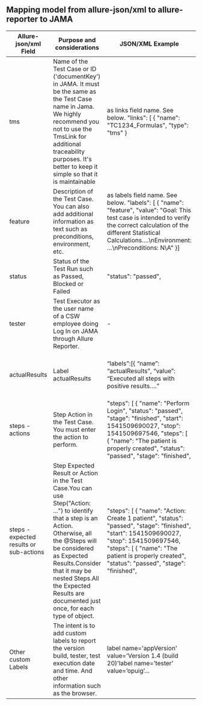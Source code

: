 ## Mapping model from allure-json/xml to allure-reporter to JAMA

Allure-json/xml Field | Purpose and considerations | JSON/XML Example | JEE | Angular (use systelab-components-test) | NUnit| Allure-reporter | JAMA 
--- | --- | --- | --- |--- | --- | --- | --- 
tms | 	Name of the Test Case or ID ('documentKey') in JAMA. It must be the same as the Test Case name in Jama. We highly recommend you not to use the TmsLink for additional traceability purposes. It's better to keep it simple so that it is maintainable | as links field name. See below.  "links": [    {      "name": "TC1234_Formulas",      "type": "tms"    } | @TmsLink("MLG_TC1086_LAB...") | allure.addLabel('tms', tms); await TestUtil.init('TC0003_PatientManagement_Allergy_e2e', 'Purpose: This TC is intended to verify the CRUD of a Patient', GeneralParameters.appVersion, GeneralParameters.USERNAME); | [AllureTms] | Test Case Name (title). In case of using TC ID, just ID will appear as Title (Name should be set inside of Feature text).  | Test Case "Name" or "ID" ('documentKey', not GlobalID)
feature | Description of the Test Case. You can also add additional information as text such as preconditions, environment, etc. | as labels field name. See below. "labels": [        {      "name": "feature",      "value": "Goal: This test case is intended to verify the correct calculation of the different Statistical Calculations….\nEnvironment: …\nPreconditions: N\A" }] | @Feature("Goal: This test case is intended to verify...") | allure.addLabel('feature', feature); | [AllureFeature] | Test Case Additional Information such as Goal, Preconditions or Environment | N/A - This information is usually set in the field "Description" of the TC (but now there is not synchronization of content)
status | Status of the Test Run such as Passed, Blocked or Failed | "status": "passed", | - | - | - | Test Case status icon | Test Run Status (all steps inherit it). 
tester | Test Executor as the user name of a CSW employee doing Log In on JAMA through Allure Reporter. | - | - | - | - | - | Test Run "Assigned to" (The user logged into Jama) 
actualResults | Label actualResults |“labels”:[{ “name”: “actualResults”,  “value”: “Executed all steps with positive results….” | TBD | allure.addLabel('actualResults', version); | AllureLifecycle.Instance.WrapInStep(() => { doLogin()},$"Action: Perform Login"); | The Actual Results label is displayed below the Test case Description	| "Actual Results" field in the Test Run  
steps - actions | Step Action in the Test Case. You must enter the action to perform. |  "steps": [    {      "name": "Perform Login",      "status": "passed",      "stage": "finished",      "start": 1541509690027,      "stop": 1541509697546,      "steps": [        {          "name": "The patient is properly created",          "status": "passed",          "stage": "finished", | @Description("Execute the Performance ...") |  it('Create Allergies', async () => { | [Description] |  Step Action (2nd column in the table) | N/A                                                                                                                                                                                                                                                                                                                                                                                        
steps - expected results or sub-actions | Step Expected Result or Action in the Test Case.You can use Step("Action: ...") to identify that a step is an Action. Otherwise, all the @Steps will be considered as Expected Results.Consider that it may be nested Steps.All the Expected Results are documented just once, for each type of object. | "steps": [    {      "name": "Action: Create 1 patient",      "status": "passed",      "stage": "finished",      "start": 1541509690027,      "stop": 1541509697546,      "steps": [        {          "name": "The patient is properly created",          "status": "passed",          "stage": "finished", | @Step("Field {0} must be {1}") @Step("Action: Perform Login") |  await allure.createStep('Number of allergies ...',async () {}(); await because('All fields are evaluated as expected').expect(Promise.resolve(row[3])).toEqual(a.comments); | AllureLifecycle.Instance.WrapInStep(() => {},$"Action:{})| Step Expected Result or Action in the Test Case (2nd or 3rd column in the table) | N/A 
Other custom Labels |  The intent is to add custom labels to report the version build, tester, test execution date and time. And other information such as the browser. | label name='appVersion' value='Version 1.4 (build 20)'label name=’tester’ value=’opuig’… | TBD | allure.addLabel('appVersion', version); allure.addLabel('tester', user); allure.addLabel('testExecutionDateTime',  new Date().toLocaleString()); | AllureLifecycle.UpdateTestCase(x =>x.labels.Add(new Label("label", content) | All the labels added to the JSON/XML will be displayed below the Test Case Description (after the steps table) | N/A 


